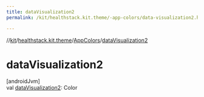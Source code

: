 ```yaml
---
title: dataVisualization2
permalink: /kit/healthstack.kit.theme/-app-colors/data-visualization2.html

---
```

//[kit](/kit.html)/[healthstack.kit.theme](../index.html)/[AppColors](index.html)/[dataVisualization2](data-visualization2.html)



# dataVisualization2



[androidJvm]\
val [dataVisualization2](data-visualization2.html): Color




